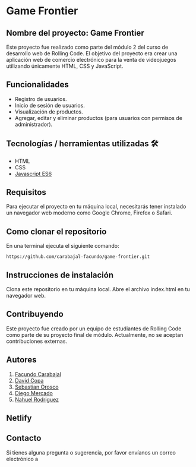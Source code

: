 # Game Frontier
## Nombre del proyecto: Game Frontier
Este proyecto fue realizado como parte del módulo 2 del curso de desarrollo web de Rolling Code. El objetivo del proyecto era crear una aplicación web de comercio electrónico para la venta de videojuegos utilizando únicamente HTML, CSS y JavaScript.

## Funcionalidades
- Registro de usuarios.
- Inicio de sesión de usuarios.
- Visualización de productos.
- Agregar, editar y eliminar productos (para usuarios con permisos de administrador).
## Tecnologías / herramientas utilizadas 🛠
- HTML
- CSS
- [Javascript ES6](https://262.ecma-international.org/6.0/)
## Requisitos
Para ejecutar el proyecto en tu máquina local, necesitarás tener instalado un navegador web moderno como Google Chrome, Firefox o Safari.


## Como clonar el repositorio
En una terminal ejecuta el siguiente comando:

```
https://github.com/carabajal-facundo/game-frontier.git

```


## Instrucciones de instalación
Clona este repositorio en tu máquina local.
Abre el archivo index.html en tu navegador web.
## Contribuyendo
Este proyecto fue creado por un equipo de estudiantes de Rolling Code como parte de su proyecto final de módulo. Actualmente, no se aceptan contribuciones externas.

## Autores
1. [Facundo Carabajal]()
2. [David Copa]()
3. [Sebastian Orosco]()
4. [Diego Mercado]()
5. [Nahuel Rodriguez]()

## Netlify

## Contacto
Si tienes alguna pregunta o sugerencia, por favor envíanos un correo electrónico a 


